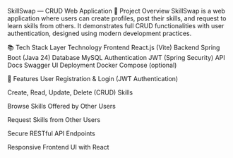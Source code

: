 SkillSwap — CRUD Web Application
🌟 Project Overview
SkillSwap is a web application where users can create profiles, post their skills, and request to learn skills from others. It demonstrates full CRUD functionalities with user authentication, designed using modern development practices.

📚 Tech Stack
Layer	Technology
Frontend	React.js (Vite)
Backend	Spring Boot (Java 24)
Database	MySQL
Authentication	JWT (Spring Security)
API Docs	Swagger UI
Deployment	Docker Compose (optional)

🚀 Features
User Registration & Login (JWT Authentication)

Create, Read, Update, Delete (CRUD) Skills

Browse Skills Offered by Other Users

Request Skills from Other Users

Secure RESTful API Endpoints

Responsive Frontend UI with React
